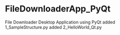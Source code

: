 # FileDownloaderApp_PyQt
File Downloader Desktop Application using PyQt
added 1_SampleStructure.py
added 2_HelloWorld_Qt.py
